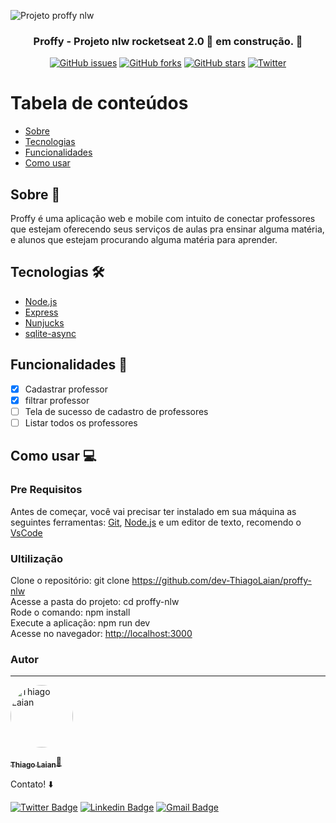 ![Projeto proffy nlw](https://github.com/dev-ThiagoLaian/proffy-nlw/blob/master/Proffy.png)

<h3 align="center">Proffy - Projeto nlw rocketseat 2.0 🚀 em construção. 🚧</h3>
<p align="center">
  <a href="https://github.com/dev-ThiagoLaian/proffy-nlw/issues"><img alt="GitHub issues" src="https://img.shields.io/github/issues/dev-ThiagoLaian/proffy-nlw"></a>
  <a href="https://github.com/dev-ThiagoLaian/proffy-nlw/network"><img alt="GitHub forks" src="https://img.shields.io/github/forks/dev-ThiagoLaian/proffy-nlw"></a>
  <a href="https://github.com/dev-ThiagoLaian/proffy-nlw/stargazers"><img alt="GitHub stars" src="https://img.shields.io/github/stars/dev-ThiagoLaian/proffy-nlw"></a>
  <a href="https://twitter.com/intent/tweet?text=Wow:&url=https%3A%2F%2Fgithub.com%2Fdev-ThiagoLaian%2Fproffy-nlw"><img alt="Twitter" src="https://img.shields.io/twitter/url?style=social&url=https%3A%2F%2Ftwitter.com%2Fthiagolaian"></a>
</p>

Tabela de conteúdos
=================
<!--ts-->
   * [Sobre](#Sobre)
   * [Tecnologias](#Tecnologias)
   * [Funcionalidades](#Funcionalidades)
   * [Como usar](#Como-usar)
<!--te-->

## Sobre 📄
<p>Proffy é uma aplicação web e mobile com intuito de conectar professores que estejam oferecendo seus serviços de aulas pra ensinar alguma matéria, e alunos que estejam procurando alguma matéria para aprender.</p>

## Tecnologias 🛠️
- [Node.js](https://nodejs.org/en/)
- [Express](https://expressjs.com/pt-br/)
- [Nunjucks](https://mozilla.github.io/nunjucks/)
- [sqlite-async](https://www.npmjs.com/package/sqlite-async)
  
## Funcionalidades 🚀
  - [x] Cadastrar professor
  - [x] filtrar professor
  - [ ] Tela de sucesso de cadastro de professores
  - [ ] Listar todos os professores
  
## Como usar 💻
  ### Pre Requisitos
   Antes de começar, você vai precisar ter instalado em sua máquina as seguintes ferramentas:
   [Git](https://git-scm.com), [Node.js](https://nodejs.org/en/) e um editor de texto, recomendo o [VsCode](https://code.visualstudio.com/download)
  ### Ultilização
   Clone o repositório: git clone <https://github.com/dev-ThiagoLaian/proffy-nlw></br>
   Acesse a pasta do projeto: cd proffy-nlw</br>
   Rode o comando: npm install</br>
   Execute a aplicação: npm run dev</br>
   Acesse no navegador: <http://localhost:3000>
  
### Autor 
---
<a href="https://blog.rocketseat.com.br/author/thiago/">
 <img style="border-radius: 50%;" src="https://avatars2.githubusercontent.com/u/68929845?s=96&v=4" width="100px;" alt="Thiago Laian"/>
</a>

<a href="https://github.com/dev-ThiagoLaian/"><sub><b>Thiago Laian</b></sub>🚀</a>

Contato! ⬇️

[![Twitter Badge](https://img.shields.io/badge/-@thiagolaian-1ca0f1?style=flat-square&labelColor=1ca0f1&logo=twitter&logoColor=white&link=https://twitter.com/thiagolaian)](https://twitter.com/thiagolaian)
[![Linkedin Badge](https://img.shields.io/badge/-Thiago-blue?style=flat-square&logo=Linkedin&logoColor=white&link=https://www.linkedin.com/in/thiago-laian-144ab4182/)](https://www.linkedin.com/in/thiago-laian-144ab4182/) 
[![Gmail Badge](https://img.shields.io/badge/-thiago.laian@gmail.com-c14438?style=flat-square&logo=Gmail&logoColor=white&link=mailto:thiago.laian@gmail.com)](mailto:thiago.laian@gmail.com)
